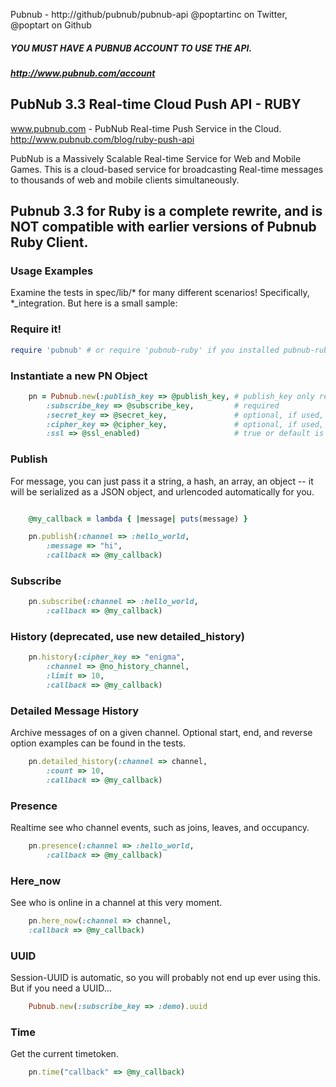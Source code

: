 Pubnub - http://github/pubnub/pubnub-api
@poptartinc on Twitter, @poptart on Github

##### YOU MUST HAVE A PUBNUB ACCOUNT TO USE THE API.
##### http://www.pubnub.com/account

## PubNub 3.3 Real-time Cloud Push API - RUBY

www.pubnub.com - PubNub Real-time Push Service in the Cloud. 
http://www.pubnub.com/blog/ruby-push-api

PubNub is a Massively Scalable Real-time Service for Web and Mobile Games.
This is a cloud-based service for broadcasting Real-time messages
to thousands of web and mobile clients simultaneously.

## Pubnub 3.3 for Ruby is a complete rewrite, and is NOT compatible with earlier versions of Pubnub Ruby Client.
### Usage Examples
Examine the tests in spec/lib/* for many different scenarios! Specifically, *_integration. But here is a small sample:

### Require it!

```ruby
require 'pubnub' # or require 'pubnub-ruby' if you installed pubnub-ruby (they are now identical gems)
```

### Instantiate a new PN Object

```ruby
    pn = Pubnub.new(:publish_key => @publish_key, # publish_key only required if publishing.
        :subscribe_key => @subscribe_key,         # required
        :secret_key => @secret_key,               # optional, if used, message signing is enabled
        :cipher_key => @cipher_key,               # optional, if used, encryption is enabled
        :ssl => @ssl_enabled)                     # true or default is false 
```

### Publish
For message, you can just pass it a string, a hash, an array, an object -- it will be serialized as a JSON object,
and urlencoded automatically for you.

```ruby

    @my_callback = lambda { |message| puts(message) }

    pn.publish(:channel => :hello_world,
        :message => "hi",
        :callback => @my_callback)
```

### Subscribe

```ruby
    pn.subscribe(:channel => :hello_world,
        :callback => @my_callback)
```

### History (deprecated, use new detailed_history)

```ruby
    pn.history(:cipher_key => "enigma",
        :channel => @no_history_channel,
        :limit => 10,
        :callback => @my_callback)
```

### Detailed Message History

Archive messages of on a given channel. Optional start, end, and reverse option examples can be found in the tests.
```ruby
    pn.detailed_history(:channel => channel,
        :count => 10, 
        :callback => @my_callback)
```

### Presence

Realtime see who channel events, such as joins, leaves, and occupancy.
```ruby
    pn.presence(:channel => :hello_world,
        :callback => @my_callback)
```

### Here_now 

See who is online in a channel at this very moment.
```ruby
    pn.here_now(:channel => channel,
    :callback => @my_callback)
```

### UUID

Session-UUID is automatic, so you will probably not end up ever using this. But if you need a UUID...
```ruby
    Pubnub.new(:subscribe_key => :demo).uuid
```

### Time 

Get the current timetoken.
```ruby
    pn.time("callback" => @my_callback)
```
